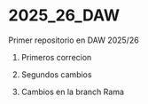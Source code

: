 # 2025_26_DAW

Primer repositorio en DAW 2025/26

1. Primeros correcion

2. Segundos cambios

3. Cambios en la branch Rama

